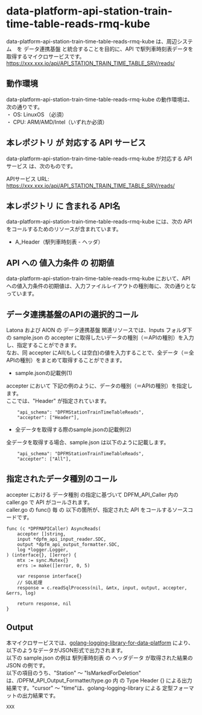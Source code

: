 # data-platform-api-station-train-time-table-reads-rmq-kube
data-platform-api-station-train-time-table-reads-rmq-kube は、周辺システム　を データ連携基盤 と統合することを目的に、API で駅列車時刻表データを取得するマイクロサービスです。  
https://xxx.xxx.io/api/API_STATION_TRAIN_TIME_TABLE_SRV/reads/

## 動作環境
data-platform-api-station-train-time-table-reads-rmq-kube の動作環境は、次の通りです。  
・ OS: LinuxOS （必須）  
・ CPU: ARM/AMD/Intel（いずれか必須）  

## 本レポジトリ が 対応する API サービス
data-platform-api-station-train-time-table-reads-rmq-kube が対応する APIサービス は、次のものです。

APIサービス URL: https://xxx.xxx.io/api/API_STATION_TRAIN_TIME_TABLE_SRV/reads/

## 本レポジトリ に 含まれる API名
data-platform-api-station-train-time-table-reads-rmq-kube には、次の API をコールするためのリソースが含まれています。  

* A_Header（駅列車時刻表 - ヘッダ）

## API への 値入力条件 の 初期値
data-platform-api-station-train-time-table-reads-rmq-kube において、API への値入力条件の初期値は、入力ファイルレイアウトの種別毎に、次の通りとなっています。  

## データ連携基盤のAPIの選択的コール

Latona および AION の データ連携基盤 関連リソースでは、Inputs フォルダ下の sample.json の accepter に取得したいデータの種別（＝APIの種別）を入力し、指定することができます。  
なお、同 accepter にAll(もしくは空白)の値を入力することで、全データ（＝全APIの種別）をまとめて取得することができます。  

* sample.jsonの記載例(1)  

accepter において 下記の例のように、データの種別（＝APIの種別）を指定します。  
ここでは、"Header" が指定されています。    
  
```
	"api_schema": "DPFMStationTrainTimeTableReads",
	"accepter": ["Header"],
```
  
* 全データを取得する際のsample.jsonの記載例(2)  

全データを取得する場合、sample.json は以下のように記載します。  

```
	"api_schema": "DPFMStationTrainTimeTableReads",
	"accepter": ["All"],
```

## 指定されたデータ種別のコール

accepter における データ種別 の指定に基づいて DPFM_API_Caller 内の caller.go で API がコールされます。  
caller.go の func() 毎 の 以下の箇所が、指定された API をコールするソースコードです。  

```
func (c *DPFMAPICaller) AsyncReads(
	accepter []string,
	input *dpfm_api_input_reader.SDC,
	output *dpfm_api_output_formatter.SDC,
	log *logger.Logger,
) (interface{}, []error) {
	mtx := sync.Mutex{}
	errs := make([]error, 0, 5)

	var response interface{}
	// SQL処理
	response = c.readSqlProcess(nil, &mtx, input, output, accepter, &errs, log)

	return response, nil
}
```

## Output  
本マイクロサービスでは、[golang-logging-library-for-data-platform](https://github.com/latonaio/golang-logging-library-for-data-platform) により、以下のようなデータがJSON形式で出力されます。  
以下の sample.json の例は 駅列車時刻表 の ヘッダデータ が取得された結果の JSON の例です。  
以下の項目のうち、"Station" ～ "IsMarkedForDeletion" は、/DPFM_API_Output_Formatter/type.go 内 の Type Header {} による出力結果です。"cursor" ～ "time"は、golang-logging-library による 定型フォーマットの出力結果です。  

```
XXX
```
